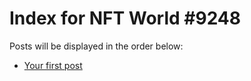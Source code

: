 # Index for NFT World #9248
Posts will be displayed in the order below:

- [Your first post](./001-first.md)

